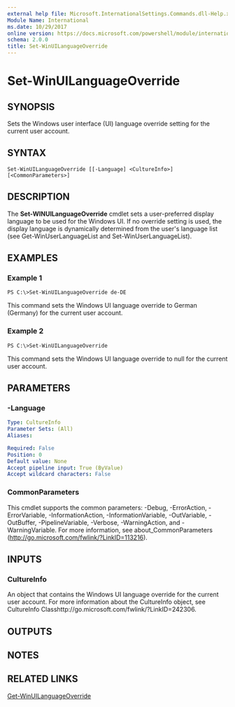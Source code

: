 ```yaml
---
external help file: Microsoft.InternationalSettings.Commands.dll-Help.xml
Module Name: International
ms.date: 10/29/2017
online version: https://docs.microsoft.com/powershell/module/international/set-winuilanguageoverride?view=windowsserver2012r2-ps&wt.mc_id=ps-gethelp
schema: 2.0.0
title: Set-WinUILanguageOverride
---
```


# Set-WinUILanguageOverride

## SYNOPSIS
Sets the Windows user interface (UI) language override setting for the current user account.

## SYNTAX

```
Set-WinUILanguageOverride [[-Language] <CultureInfo>] [<CommonParameters>]
```

## DESCRIPTION
The **Set-WINUILanguageOverride** cmdlet sets a user-preferred display language to be used for the Windows UI.
If no override setting is used, the display language is dynamically determined from the user's language list (see Get-WinUserLanguageList and Set-WinUserLanguageList).

## EXAMPLES

### Example 1
```
PS C:\>Set-WinUILanguageOverride de-DE
```

This command sets the Windows UI language override to German (Germany) for the current user account.

### Example 2
```
PS C:\>Set-WinUILanguageOverride
```

This command sets the Windows UI language override to null for the current user account.

## PARAMETERS

### -Language


```yaml
Type: CultureInfo
Parameter Sets: (All)
Aliases: 

Required: False
Position: 0
Default value: None
Accept pipeline input: True (ByValue)
Accept wildcard characters: False
```

### CommonParameters
This cmdlet supports the common parameters: -Debug, -ErrorAction, -ErrorVariable, -InformationAction, -InformationVariable, -OutVariable, -OutBuffer, -PipelineVariable, -Verbose, -WarningAction, and -WarningVariable. For more information, see about_CommonParameters (http://go.microsoft.com/fwlink/?LinkID=113216).

## INPUTS

### CultureInfo
An object that contains the Windows UI language override for the current user account.
For more information about the CultureInfo object, see CultureInfo Classhttp://go.microsoft.com/fwlink/?LinkID=242306.

## OUTPUTS

## NOTES

## RELATED LINKS

[Get-WinUILanguageOverride](./Get-WinUILanguageOverride.md)

